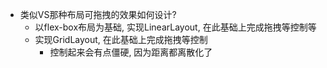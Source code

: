 - 类似VS那种布局可拖拽的效果如何设计?
    - 以flex-box布局为基础, 实现LinearLayout, 在此基础上完成拖拽等控制等
    - 实现GridLayout, 在此基础上完成拖拽等控制
        - 控制起来会有点僵硬, 因为距离都离散化了